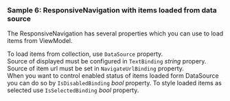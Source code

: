### Sample 6: ResponsiveNavigation with items loaded from data source

The ResponsiveNavigation has several properties which you can use to load items from ViewModel.

To load items from collection, use `DataSource` property.  
Source of displayed must be configured in `TextBinding` *string* propery.  
Source of item url must be set in `NavigateUrlBinding` property.  
When you want to control enabled status of items loaded form DataSource you can do so by  `IsDisabledBinding` *bool* property.
To style loaded items as selected use `IsSelectedBinding` *bool* property.